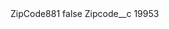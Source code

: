 <?xml version="1.0" encoding="UTF-8"?>
<CustomMetadata xmlns="http://soap.sforce.com/2006/04/metadata" xmlns:xsi="http://www.w3.org/2001/XMLSchema-instance" xmlns:xsd="http://www.w3.org/2001/XMLSchema">
    <label>ZipCode881</label>
    <protected>false</protected>
    <values>
        <field>Zipcode__c</field>
        <value xsi:type="xsd:string">19953</value>
    </values>
</CustomMetadata>
